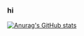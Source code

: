 ### hi
[![Anurag's GitHub stats](https://github-readme-stats.vercel.app/api?username=toasturbruh)](https://github.com/anuraghazra/github-readme-stats)
<!--
**ToasturBruh/ToasturBruh** is a ✨ _special_ ✨ repository because its `README.md` (this file) appears on your GitHub profile.

Here are some ideas to get you started:

- 🔭 I’m currently working on ...
- 🌱 I’m currently learning ...
- 👯 I’m looking to collaborate on ...
- 🤔 I’m looking for help with ...
- 💬 Ask me about ...
- 📫 How to reach me: ...
- 😄 Pronouns: ...
- ⚡ Fun fact: ...
-->
